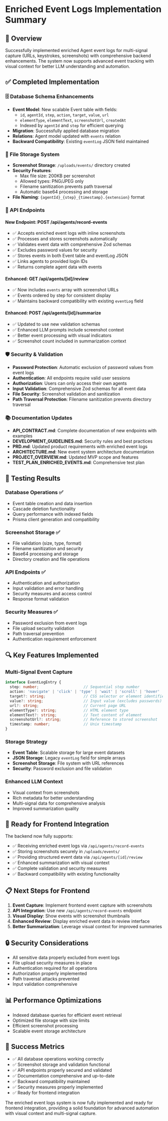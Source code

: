 # Enriched Event Logs Implementation Summary

## 🎯 Overview
Successfully implemented enriched Agent event logs for multi-signal capture (URLs, keystrokes, screenshots) with comprehensive backend enhancements. The system now supports advanced event tracking with visual context for better LLM understanding and automation.

## ✅ Completed Implementation

### 🗄️ Database Schema Enhancements
- **Event Model**: New scalable Event table with fields:
  - `id`, `agentId`, `step`, `action`, `target`, `value`, `url`
  - `elementType`, `elementText`, `screenshotUrl`, `createdAt`
  - Indexed by `agentId` and `step` for efficient querying
- **Migration**: Successfully applied database migration
- **Relations**: Agent model updated with `events` relation
- **Backward Compatibility**: Existing `eventLog` JSON field maintained

### 📁 File Storage System
- **Screenshot Storage**: `/uploads/events/` directory created
- **Security Features**:
  - Max file size: 200KB per screenshot
  - Allowed types: PNG/JPEG only
  - Filename sanitization prevents path traversal
  - Automatic base64 processing and storage
- **File Naming**: `{agentId}_{step}_{timestamp}.{extension}` format

### 🔧 API Endpoints

#### New Endpoint: POST /api/agents/record-events
- ✅ Accepts enriched event logs with inline screenshots
- ✅ Processes and stores screenshots automatically
- ✅ Validates event data with comprehensive Zod schemas
- ✅ Excludes password values for security
- ✅ Stores events in both Event table and eventLog JSON
- ✅ Links agents to provided login IDs
- ✅ Returns complete agent data with events

#### Enhanced: GET /api/agents/[id]/review
- ✅ Now includes `events` array with screenshot URLs
- ✅ Events ordered by step for consistent display
- ✅ Maintains backward compatibility with existing `eventLog` field

#### Enhanced: POST /api/agents/[id]/summarize
- ✅ Updated to use new validation schemas
- ✅ Enhanced LLM prompts include screenshot context
- ✅ Better event processing with visual indicators
- ✅ Screenshot count included in summarization context

### 🛡️ Security & Validation
- **Password Protection**: Automatic exclusion of password values from event logs
- **Authentication**: All endpoints require valid user sessions
- **Authorization**: Users can only access their own agents
- **Input Validation**: Comprehensive Zod schemas for all event data
- **File Security**: Screenshot validation and sanitization
- **Path Traversal Protection**: Filename sanitization prevents directory traversal

### 📚 Documentation Updates
- **API_CONTRACT.md**: Complete documentation of new endpoints with examples
- **DEVELOPMENT_GUIDELINES.md**: Security rules and best practices
- **PRD.md**: Updated product requirements with enriched event logs
- **ARCHITECTURE.md**: New event system architecture documentation
- **PROJECT_OVERVIEW.md**: Updated MVP scope and features
- **TEST_PLAN_ENRICHED_EVENTS.md**: Comprehensive test plan

## 🧪 Testing Results

### Database Operations ✅
- Event table creation and data insertion
- Cascade deletion functionality
- Query performance with indexed fields
- Prisma client generation and compatibility

### Screenshot Storage ✅
- File validation (size, type, format)
- Filename sanitization and security
- Base64 processing and storage
- Directory creation and file operations

### API Endpoints ✅
- Authentication and authorization
- Input validation and error handling
- Security measures and access control
- Response format validation

### Security Measures ✅
- Password exclusion from event logs
- File upload security validation
- Path traversal prevention
- Authentication requirement enforcement

## 🔍 Key Features Implemented

### Multi-Signal Event Capture
```typescript
interface EventLogEntry {
  step: number;                    // Sequential step number
  action: 'navigate' | 'click' | 'type' | 'wait' | 'scroll' | 'hover' | 'select';
  target?: string;                 // CSS selector or element identifier
  value?: string;                  // Input value (excludes passwords)
  url?: string;                    // Current page URL
  elementType?: string;            // HTML element type
  elementText?: string;            // Text content of element
  screenshotUrl?: string;          // Reference to stored screenshot
  timestamp: number;               // Unix timestamp
}
```

### Storage Strategy
- **Event Table**: Scalable storage for large event datasets
- **JSON Storage**: Legacy `eventLog` field for simple arrays
- **Screenshot Storage**: File system with URL references
- **Security**: Password exclusion and file validation

### Enhanced LLM Context
- Visual context from screenshots
- Rich metadata for better understanding
- Multi-signal data for comprehensive analysis
- Improved summarization quality

## 🚀 Ready for Frontend Integration

The backend now fully supports:
- ✅ Receiving enriched event logs via `/api/agents/record-events`
- ✅ Storing screenshots securely in `/uploads/events/`
- ✅ Providing structured event data via `/api/agents/[id]/review`
- ✅ Enhanced summarization with visual context
- ✅ Complete validation and security measures
- ✅ Backward compatibility with existing functionality

## 📋 Next Steps for Frontend

1. **Event Capture**: Implement frontend event capture with screenshots
2. **API Integration**: Use new `/api/agents/record-events` endpoint
3. **Visual Display**: Show events with screenshot thumbnails
4. **Enhanced Review**: Display enriched event data in review interface
5. **Better Summarization**: Leverage visual context for improved summaries

## 🔒 Security Considerations

- All sensitive data properly excluded from event logs
- File upload security measures in place
- Authentication required for all operations
- Authorization properly implemented
- Path traversal attacks prevented
- Input validation comprehensive

## 📊 Performance Optimizations

- Indexed database queries for efficient event retrieval
- Optimized file storage with size limits
- Efficient screenshot processing
- Scalable event storage architecture

## 🎉 Success Metrics

- ✅ All database operations working correctly
- ✅ Screenshot storage and validation functional
- ✅ API endpoints properly secured and validated
- ✅ Documentation comprehensive and up-to-date
- ✅ Backward compatibility maintained
- ✅ Security measures properly implemented
- ✅ Ready for frontend integration

The enriched event logs system is now fully implemented and ready for frontend integration, providing a solid foundation for advanced automation with visual context and multi-signal capture.
